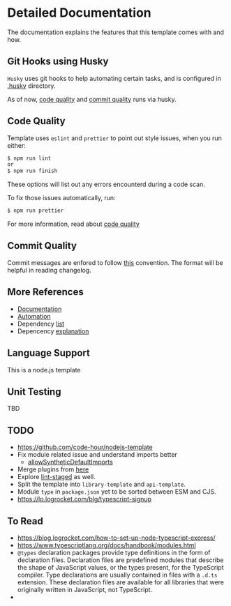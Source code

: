 # Detailed Documentation

The documentation explains the features that this template comes with and how.

## Git Hooks using Husky

`Husky` uses git hooks to help automating certain tasks, and is configured in [.husky](../.husky) directory.

As of now, [code quality](./code-quality.md) and [commit quality](./commit-quality.md) runs via husky.

## Code Quality

Template uses `eslint` and `prettier` to point out style issues, when you run either:

```sh
$ npm run lint
or
$ npm run finish
```

These options will list out any errors encounterd during a code scan.

To fix those issues automatically, run:

```sh
$ npm run prettier
```

For more information, read about [code quality](./code-quality.md)

## Commit Quality

Commit messages are enfored to follow [this](https://www.conventionalcommits.org/en/v1.0.0/) convention. The format will be helpful in reading changelog.

## More References

- [Documentation](./documentation.md)
- [Automation](./automation.md)
- Dependency [list](./dependency-list.md)
- Depencency [explanation](./dependency-explanation.md)

## Language Support

This is a node.js template

## Unit Testing

TBD

## TODO

- https://github.com/code-hour/nodejs-template
- Fix module related issue and understand imports better
  - [allowSyntheticDefaultImports](https://www.typescriptlang.org/tsconfig#allowSyntheticDefaultImports)
- Merge plugins from [here](https://github.com/code-hour/nodejs-template/blob/master/package.json)
- Explore [lint-staged](https://www.npmjs.com/package/lint-staged) as well.
- Split the template into `library-template` and `api-template`.
- Module `type` in `package.json` yet to be sorted between ESM and CJS.
- https://lp.logrocket.com/blg/typescript-signup

## To Read

- https://blog.logrocket.com/how-to-set-up-node-typescript-express/
- https://www.typescriptlang.org/docs/handbook/modules.html
- `@types` declaration packages provide type definitions in the form of declaration files. Declaration files are predefined modules that describe the shape of JavaScript values, or the types present, for the TypeScript compiler. Type declarations are usually contained in files with a `.d.ts` extension. These declaration files are available for all libraries that were originally written in JavaScript, not TypeScript.
- 